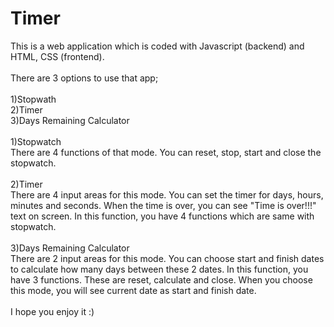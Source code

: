 # Timer <br/>
This is a web application which is coded with Javascript (backend) and HTML, CSS (frontend).<br/>
<br/>
There are 3 options to use that app;<br/>
<br/>
1)Stopwath<br/>
2)Timer<br/>
3)Days Remaining Calculator<br/>
<br/>
1)Stopwatch<br/>
There are 4 functions of that mode. You can reset, stop, start and close the stopwatch.<br/>
<br/>
2)Timer<br/>
There are 4 input areas for this mode. You can set the timer for days, hours, minutes and seconds. When the time is over, you can see "Time is over!!!" text on screen. In this function, you have 4 functions which are same with stopwatch.<br/>
<br/>
3)Days Remaining Calculator<br/>
There are 2 input areas for this mode. You can choose start and finish dates to calculate how many days between these 2 dates. In this function, you have 3 functions. These are reset, calculate and close. When you choose this mode, you will see current date as start and finish date.<br/>
<br/> 
I hope you enjoy it :)
